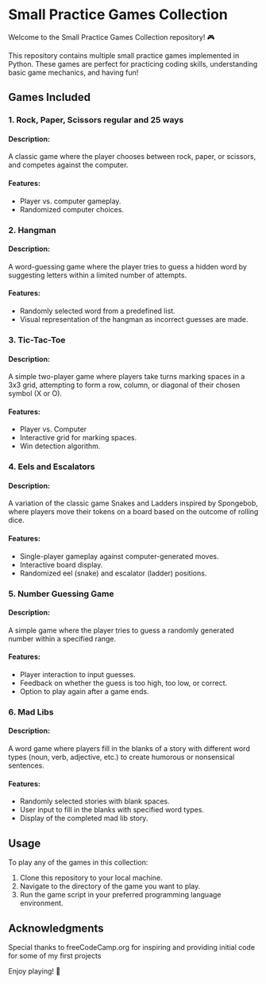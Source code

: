 # Small Practice Games Collection

Welcome to the Small Practice Games Collection repository! 🎮

This repository contains multiple small practice games implemented in Python. These games are perfect for practicing coding skills, understanding basic game mechanics, and having fun!

## Games Included

### 1. Rock, Paper, Scissors regular and 25 ways

#### Description:
A classic game where the player chooses between rock, paper, or scissors, and competes against the computer.

#### Features:
- Player vs. computer gameplay.
- Randomized computer choices.

### 2. Hangman

#### Description:
A word-guessing game where the player tries to guess a hidden word by suggesting letters within a limited number of attempts.

#### Features:
- Randomly selected word from a predefined list.
- Visual representation of the hangman as incorrect guesses are made.

### 3. Tic-Tac-Toe

#### Description:
A simple two-player game where players take turns marking spaces in a 3x3 grid, attempting to form a row, column, or diagonal of their chosen symbol (X or O).

#### Features:
- Player vs. Computer
- Interactive grid for marking spaces.
- Win detection algorithm.

### 4. Eels and Escalators

#### Description:
A variation of the classic game Snakes and Ladders inspired by Spongebob, where players move their tokens on a board based on the outcome of rolling dice.

#### Features:
- Single-player gameplay against computer-generated moves.
- Interactive board display.
- Randomized eel (snake) and escalator (ladder) positions.

### 5. Number Guessing Game

#### Description:
A simple game where the player tries to guess a randomly generated number within a specified range.

#### Features:
- Player interaction to input guesses.
- Feedback on whether the guess is too high, too low, or correct.
- Option to play again after a game ends.

### 6. Mad Libs

#### Description:
A word game where players fill in the blanks of a story with different word types (noun, verb, adjective, etc.) to create humorous or nonsensical sentences.

#### Features:
- Randomly selected stories with blank spaces.
- User input to fill in the blanks with specified word types.
- Display of the completed mad lib story.

## Usage

To play any of the games in this collection:

1. Clone this repository to your local machine.
2. Navigate to the directory of the game you want to play.
3. Run the game script in your preferred programming language environment.

## Acknowledgments

Special thanks to freeCodeCamp.org for inspiring and providing initial code for some of my first projects

Enjoy playing! 🚀
